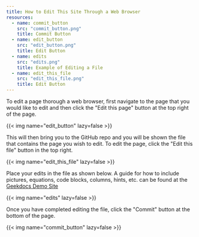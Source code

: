 ```yaml
---
title: How to Edit This Site Through a Web Browser
resources:
  - name: commit_button
    src: "commit_button.png"
    title: Commit Button
  - name: edit_button
    src: "edit_button.png"
    title: Edit Button
  - name: edits
    src: "edits.png"
    title: Example of Editing a File
  - name: edit_this_file
    src: "edit_this_file.png"
    title: Edit Button
---
```


To edit a page thorough a web browser, first navigate to the page that you would like to edit and
then click the "Edit this page" button at the top right of the page.

{{< img name="edit_button" lazy=false >}}

This will then bring you to the GitHub repo and you will be shown the file that contains the page 
you wish to edit. To edit the page, click the "Edit this file" button in the top right.

{{< img name="edit_this_file" lazy=false >}}

Place your edits in the file as shown below. A guide for how to include pictures, equations, code blocks,
columns, hints, etc. can be found at the [Geekdocs Demo Site](https://geekdocs.de/usage/getting-started/)

{{< img name="edits" lazy=false >}}

Once you have completed editing the file, click the "Commit" button at the bottom of the page. 

{{< img name="commit_button" lazy=false >}} 



